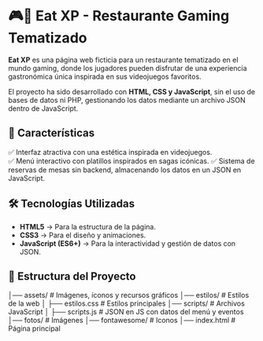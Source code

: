 # 🎮🍔 Eat XP - Restaurante Gaming Tematizado

**Eat XP** es una página web ficticia para un restaurante tematizado en el mundo gaming, donde los jugadores pueden disfrutar de una experiencia gastronómica única inspirada en sus videojuegos favoritos. 

El proyecto ha sido desarrollado con **HTML, CSS y JavaScript**, sin el uso de bases de datos ni PHP, gestionando los datos mediante un archivo JSON dentro de JavaScript.

## 📌 Características

✅ Interfaz atractiva con una estética inspirada en videojuegos.  
✅ Menú interactivo con platillos inspirados en sagas icónicas.
✅ Sistema de reservas de mesas sin backend, almacenando los datos en un JSON en JavaScript.  

## 🛠️ Tecnologías Utilizadas

- **HTML5** → Para la estructura de la página.  
- **CSS3** → Para el diseño y animaciones.  
- **JavaScript (ES6+)** → Para la interactividad y gestión de datos con JSON.  

## 📂 Estructura del Proyecto
│── assets/                 # Imágenes, íconos y recursos gráficos
│── estilos/                    # Estilos de la web
│   ├── estilos.css          # Estilos principales
│── scripts/                     # Archivos JavaScript
│   ├── scripts.js             # JSON en JS con datos del menú y eventos
│── fotos/                     # Imágenes
│── fontawesome/                     # Iconos
│── index.html              # Página principal

